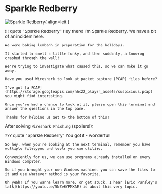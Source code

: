 # Sparkle Redberry

![Sparkle Redberry](/img/tolkienring/sparkle.jpg){ align=left }

!!! quote "Sparkle Redberry"
	Hey there! I’m Sparkle Redberry. We have a bit of an incident here.

	We were baking lembanh in preparation for the holidays.

	It started to smell a little funky, and then suddenly, a Snowrog crashed through the wall!

	We're trying to investigate what caused this, so we can make it go away.

	Have you used Wireshark to look at packet capture (PCAP) files before?

	I've got [a PCAP](https://storage.googleapis.com/hhc22_player_assets/suspicious.pcap) you might find interesting.

	Once you've had a chance to look at it, please open this terminal and answer the questions in the top pane.

	Thanks for helping us get to the bottom of this!

After solving `Wireshark Phishing` (spoilers!):

??? quote "Sparkle Redberry"
	You got it - wonderful!

	So hey, when you're looking at the next terminal, remember you have multiple filetypes and tools you can utilize.

	Conveniently for us, we can use programs already installed on every Windows computer.

	So if you brought your own Windows machine, you can save the files to it and use whatever method is your favorite.

	Oh yeah! If you wanna learn more, or get stuck, I hear [Eric Pursley's talk](https://youtu.be/5NZeHYPMXAE) is about this very topic.
